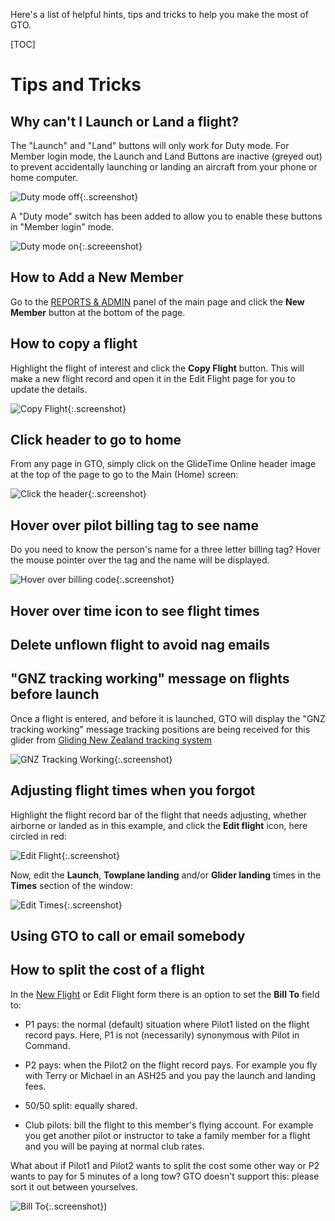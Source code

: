 Here's a list of helpful hints, tips and tricks to help you make the most of GTO.

[TOC]

# Tips and Tricks

## Why can't I Launch or Land a flight?

The "Launch" and "Land" buttons will only work for Duty mode.  For Member login mode, the Launch and Land Buttons are inactive (greyed out) to prevent accidentally launching or landing an aircraft from your phone or home computer.  

![Duty mode off](./assets/images/GTO_Duty_mode_off.png){:.screenshot}

 A "Duty mode" switch has been added to allow you to enable these buttons in "Member login" mode.

![Duty mode on](./assets/images/GTO_Duty_mode_on.png){:.screeenshot}

## How to Add a New Member

Go to the [REPORTS & ADMIN](./Reports_admin) panel of the main page and click the **New Member** button at the bottom of the page.

## How to copy a flight

Highlight the flight of interest and click the **Copy Flight** button.  This will make a new flight record and open it in the Edit Flight page for you to update the details.

![Copy Flight](./assets/images/GTO_Copy_Flight.png){:.screenshot}

## Click header to go to home

From any page in GTO, simply click on the GlideTime Online header image at the top of the page to go to the Main (Home) screen:

![Click the header](./assets/images/GTO_Click_Header_Snippet.png){:.screenshot}

## Hover over pilot billing tag to see name

Do you need to know the person's name for a three letter billing tag?  Hover the mouse pointer over the tag and the name will be displayed.

![Hover over billing code](./assets/images/GTO_Hover_Billing_Tag.png){:.screenshot}

## Hover over time icon to see flight times

## Delete unflown flight to avoid nag emails

## "GNZ tracking working" message on flights before launch

Once a flight is entered, and before it is launched, GTO will display the "GNZ tracking working" message tracking positions are being received for this glider from [Gliding New Zealand tracking system](https://gliding.net.nz/tracking)

![GNZ Tracking Working](./assets/images/GTO_GNZ_Tracking_Working.png){:.screenshot}

## Adjusting flight times when you forgot

Highlight the flight record bar of the flight that needs adjusting, whether airborne or landed as in this example, and click the **Edit flight** icon, here circled in red:

![Edit Flight](./assets/images/GTO_GliderLanded-Edit.png){:.screenshot}

Now, edit the **Launch**, **Towplane landing**  and/or **Glider landing** times in the **Times** section of the window:

![Edit Times](./assets/images/GTO_Edit_Towplane_Landing.png){:.screenshot}

## Using GTO to call or email somebody

## How to split the cost of a flight

In the [New Flight](./New_flight.md) or Edit Flight form there is an option to set the **Bill To** field to:

- P1 pays: the normal (default) situation where Pilot1 listed on the flight record pays.  Here, P1 is not (necessarily) synonymous with Pilot in Command.

- P2 pays: when the Pilot2 on the flight record pays.  For example you fly with Terry or Michael in an ASH25 and you pay the launch and landing fees.

- 50/50 split: equally shared.

- Club pilots: bill the flight to this member's flying account.  For example you get another pilot or instructor to take a family member for a flight and you will be paying at normal club rates.

What about if Pilot1 and Pilot2 wants to split the cost some other way or P2 wants to pay for 5 minutes of a long tow?  GTO doesn't support this: please sort it out between yourselves.

![Bill To](./assets/images/GTO_Bill_To.png){:.screenshot})
